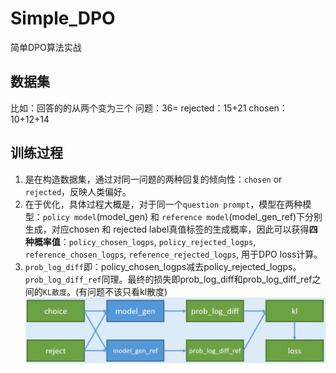 # Simple_DPO
简单DPO算法实战
## 数据集
比如：回答的的从两个变为三个
问题：36=
rejected：15+21
chosen：10+12+14
## 训练过程
1. 是在构造数据集，通过对同一问题的两种回复的倾向性：`chosen` or `rejected`，反映人类偏好。
2. 在于优化，具体过程大概是，对于同一个`question prompt`，模型在两种模型：`policy model`(model_gen) 和 `reference model`(model_gen_ref)下分别生成，对应chosen 和 rejected label真值标签的生成概率，因此可以获得**四种概率值**：`policy_chosen_logps`, `policy_rejected_logps`, `reference_chosen_logps`, `reference_rejected_logps`, 用于DPO loss计算。
3. `prob_log_diff`即：policy_chosen_logps减去policy_rejected_logps。`prob_log_diff_ref`同理。最终的损失即prob_log_diff和prob_log_diff_ref之间的`KL散度`。(有问题不该只看kl散度)
![](./img/DPO%E8%AE%AD%E7%BB%83%E8%BF%87%E7%A8%8B.png)